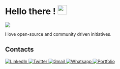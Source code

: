 <h1 > Hello there ! <img src = "https://raw.githubusercontent.com/MartinHeinz/MartinHeinz/master/wave.gif" width = 30px> </h1>

<p >
  <img src="https://readme-typing-svg.herokuapp.com?&font=IBM+Plex+Sans&color=abcdef&size=20&lines=My+name+is+Josh+Makuta!;Welcome+to+my+GitHub+Profile!;I'm+a+Fullstack+Web+Developer!;I'm+a+Computer+Science+engineer!" />
<p>I love open-source and community driven initiatives.</p>
</p>

## Contacts

  <a href="https://www.linkedin.com/in/josuemakuta/" target="_blank">
    <img alt="LinkedIn" src="https://img.shields.io/badge/LinkedIn-0077B5?style=for-the-badge&logo=linkedin&logoColor=white">
  </a>   
  <a href="https://twitter.com/JosueMakuta" target="_blank">
    <img alt="Twitter" src="https://img.shields.io/badge/Twitter-black?style=for-the-badge&logo=twitter&logoColor=white">
  </a>
  <a href="mailto:makutajosue@gmail.com" target="_blank">
    <img alt="Gmail" src="https://img.shields.io/badge/Gmail-red?style=for-the-badge&logo=gmail&logoColor=white">
  </a>
  <a href="https://wa.me/+243972383759" target="_blank">
    <img alt="Whatsapp" src="https://img.shields.io/badge/Whatsapp-green?style=for-the-badge&logo=whatsapp&logoColor=white">
  </a>
   <a href="https://josuemakuta.vercel.app/" target="_blank">
    <img alt="Portfolio" src="https://img.shields.io/badge/portfolio-gray?style=for-the-badge&logo=portfolio&logoColor=white">
  </a>

<!-- **JoeMakuta/JoeMakuta** is a ✨ _special_ ✨ repository because its `README.md` (this file) appears on your GitHub profile.

Here are some ideas to get you started: -->

<!-- - 🔭 I’m currently working on ...
- 🌱 I’m currently learning ...
- 👯 I’m looking to collaborate on ...
- 🤔 I’m looking for help with ...
- 💬 Ask me about ...
- 📫 How to reach me: ...
- 😄 Pronouns: ...
- ⚡ Fun fact: ... -->
